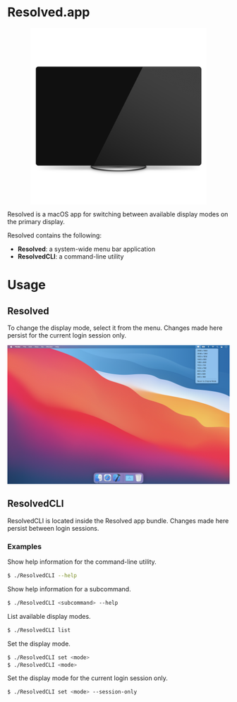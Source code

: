 # Resolved.app

<p align="center">
<img src="readme_images/appicon.png" width="400" align="middle"/>
</p>

Resolved is a macOS app for switching between available display modes on the primary display.

Resolved contains the following:

- **Resolved**: a system-wide menu bar application
- **ResolvedCLI**: a command-line utility

# Usage

## Resolved

To change the display mode, select it from the menu. Changes made here persist for the current login session only.

![Xcode Preview](readme_images/xcode_preview.png)

## ResolvedCLI

ResolvedCLI is located inside the Resolved app bundle. Changes made here persist between login sessions.

### Examples

Show help information for the command-line utility.

```bash
$ ./ResolvedCLI --help
```

Show help information for a subcommand.

```bash
$ ./ResolvedCLI <subcommand> --help
```

List available display modes.

```bash
$ ./ResolvedCLI list
```

Set the display mode.

```bash
$ ./ResolvedCLI set <mode>
$ ./ResolvedCLI <mode>
```

Set the display mode for the current login session only.

```bash
$ ./ResolvedCLI set <mode> --session-only
```
